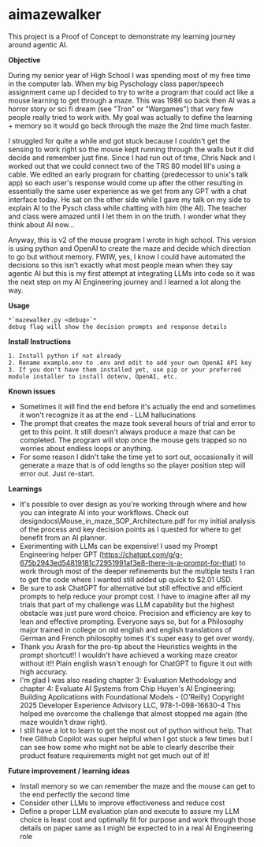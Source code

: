 # aimazewalker
This project is a Proof of Concept to demonstrate my learning journey around agentic AI.

**Objective** 

During my senior year of High School I was spending most of my free time in the computer lab.   When my big Pyschology class paper/speech assignment came up I decided to try to write a program that could act like a mouse learning to get through a maze.   This was 1986 so back then AI was a horror story or sci fi dream (see "Tron" or "Wargames") that very few people really tried to work with.   My goal was actually to define the learning + memory so it would go back through the maze the 2nd time much faster.  

I struggled for quite a while and got stuck because I couldn't get the sensing to work right so the mouse kept running through the walls but it did decide and remember just fine.   Since I had run out of time, Chris Nack and I worked out that we could connect two of the TRS 80 model III's using a cable.  We edited an early program for chatting (predecessor to unix's talk app) so each user's response would come up after the other resulting in essentially the same user experience as we get from any GPT with a chat interface today.   He sat on the other side while I gave my talk on my side to explain AI to the Pysch class while chatting with him (the AI).   The teacher and class were amazed until I let them in on the truth.  I wonder what they think about AI now...

Anyway, this is v2 of the mouse program I wrote in high school.  This version is using python and OpenAI to create the maze and decide which direction to go but without memory.  FWIW, yes, I know I could have automated the decisions so this isn't exactly what most people mean when they say agentic AI but this is my first attempt at integrating LLMs into code so it was the next step on my AI Engineering journey and I learned a lot along the way.

**Usage**  

    *`mazewalker.py <debug>`*
    debug flag will show the decision prompts and response details

**Install Instructions**

    1. Install python if not already
    2. Rename example.env to .env and edit to add your own OpenAI API key
    3. If you don't have them installed yet, use pip or your preferred module installer to install dotenv, OpenAI, etc.

**Known issues**

- Sometimes it will find the end before it's actually the end and sometimes it won't recognize it as at the end - LLM hallucinations
- The prompt that creates the maze took several hours of trial and error to get to this point.   It still doesn't always produce a maze that can be completed.  The program will stop once the mouse gets trapped so no worries about endless loops or anything.
- For some reason I didn't take the time yet to sort out, occasionally it will generate a maze that is of odd lengths so the player position step will error out.   Just re-start.

**Learnings** 

- It's possible to over design as you're working through where and how you can integrate AI into your workflows.   Check out designdocs\Mouse_in_maze_SOP_Architecture.pdf for my initial analysis of the process and key decision points as I quested for where to get benefit from an AI planner.
- Exerimenting with LLMs can be expensive!  I used my Prompt Engineering helper GPT (https://chatgpt.com/g/g-675b2943ed54819181c72951991af3e8-there-is-a-prompt-for-that) to work through most of the deeper refinements but the multiple tests I ran to get the code where I wanted still added up quick to $2.01 USD.   
- Be sure to ask ChatGPT for alternative but still effective and efficient prompts to help reduce your prompt cost.  I have to imagine after all my trials that part of my challenge was LLM capability but the highest obstacle was just pure word choice.   Precision and efficiency are key to lean and effective prompting.  Everyone says so, but for a Philosophy major trained in college on old english and english translations of German and French philosophy tomes it's super easy to get over wordy.
- Thank you Arash for the pro-tip about the Heuristics weights in the prompt shortcut!!   I wouldn't have achieved a working maze creator without it!! Plain english wasn't enough for ChatGPT to figure it out with high accuracy.
- I'm glad I was also reading chapter 3: Evaluation Methodology and chapter 4: Evaluate AI Systems from Chip Huyen's AI Engineering: Building Applications with Foundational Models - (O'Reilly) Copyright 2025 Developer Experience Advisory LLC, 978-1-098-16630-4   This helped me overcome the challenge that almost stopped me again (the maze wouldn't draw right).
- I still have a lot to learn to get the most out of python without help.  That free Github Copilot was super helpful when I got stuck a few times but I can see how some who might not be able to clearly describe their product feature requirements might not get much out of it!

**Future improvement / learning ideas**

- Install memory so we can remember the maze and the mouse can get to the end perfectly the second time
- Consider other LLMs to improve effectiveness and reduce cost
- Define a proper LLM evaluation plan and execute to assure my LLM choice is least cost and optimally fit for purpose and work through those details on paper same as I might be expected to in a real AI Engineering role 
